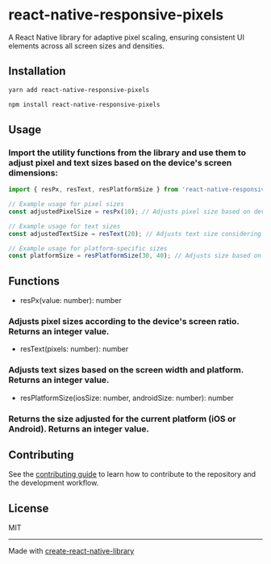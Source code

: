 # react-native-responsive-pixels

A React Native library for adaptive pixel scaling, ensuring consistent UI elements across all screen sizes and densities.

## Installation

```sh
yarn add react-native-responsive-pixels
```

```sh
npm install react-native-responsive-pixels
```

## Usage

### Import the utility functions from the library and use them to adjust pixel and text sizes based on the device's screen dimensions:


```js
import { resPx, resText, resPlatformSize } from 'react-native-responsive-pixels';

// Example usage for pixel sizes
const adjustedPixelSize = resPx(10); // Adjusts pixel size based on device's screen ratio

// Example usage for text sizes
const adjustedTextSize = resText(20); // Adjusts text size considering platform-specific adjustments

// Example usage for platform-specific sizes
const platformSize = resPlatformSize(30, 40); // Adjusts size based on the platform (iOS or Android)
```

## Functions

- resPx(value: number): number
### Adjusts pixel sizes according to the device's screen ratio. Returns an integer value.

- resText(pixels: number): number
### Adjusts text sizes based on the screen width and platform. Returns an integer value.

- resPlatformSize(iosSize: number, androidSize: number): number
### Returns the size adjusted for the current platform (iOS or Android). Returns an integer value.

## Contributing

See the [contributing guide](CONTRIBUTING.md) to learn how to contribute to the repository and the development workflow.

## License

MIT

---

Made with [create-react-native-library](https://github.com/callstack/react-native-builder-bob)
